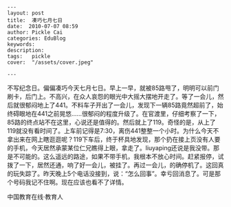 
    ---
    layout: post  
    title:  凑巧七月七日  
    date:  2010-07-07 08:59  
    author: Pickle Cai  
    categories: EduBlog  
    keywords: 
    description:   
    tags:	pickle   
    cover:  "/assets/cover.jpeg"  

    ---  
    
不写纪念日。偏偏凑巧今天七月七日。早上一早，就被85路甩了，明明可以前门刷卡，后门上。不高兴，在众人哀怨的眼光中大摇大摆地开走了。等了一会儿，然后就很郁闷地上了441。不料车子开出了一会儿，发现下一辆85路竟然超前了，始终碍眼地在441之前晃悠……很郁闷的程度升级了。在官渡里，仔细考察了一下，85路的终点站不在这里，心说还是值得的。然后就上了119。奇怪的是，从上了119就没有看时间了。上车前记得是7:30，离伤441整整一个小时。为什么今天不拿出来在网上瞎逛逛呢？119下车后，终于杯具地发现，那个扔在接上页没有人要的手机，今天居然承蒙某位仁兄瞧得上眼，拿走了。liuyaping还说是我没带。那是不可能的。这么遥远的路途，如果不带手机，我根本不放心时间。赶紧报停，试拨了一下，居然还通，响了好一会儿，被挂了。再过一会儿，的确停机了。这回真的玩失踪了。昨天晚上5个电话没接到，说：“怎么回事”。幸亏回消息了。可是那个号码我记不住啊。现在应该也看不了详情。

		    
 中国教育在线·教育人

